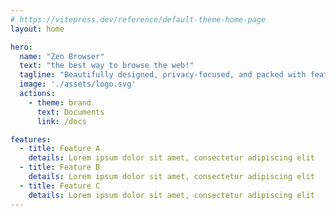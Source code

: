 ```yaml
---
# https://vitepress.dev/reference/default-theme-home-page
layout: home

hero:
  name: "Zen Browser"
  text: "the best way to browse the web!"
  tagline: "Beautifully designed, privacy-focused, and packed with features.<br/>We care about your experience, not your data."
  image: './assets/logo.svg'
  actions:
    - theme: brand
      text: Documents
      link: /docs

features:
  - title: Feature A
    details: Lorem ipsum dolor sit amet, consectetur adipiscing elit
  - title: Feature B
    details: Lorem ipsum dolor sit amet, consectetur adipiscing elit
  - title: Feature C
    details: Lorem ipsum dolor sit amet, consectetur adipiscing elit
---
```


